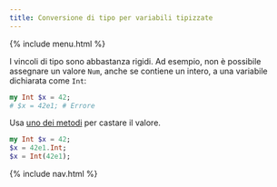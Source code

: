 ```yaml
---
title: Conversione di tipo per variabili tipizzate
---
```


{% include menu.html %}

I vincoli di tipo sono abbastanza rigidi. Ad esempio, non è possibile assegnare un valore `Num`, anche se contiene un intero, a una variabile dichiarata come `Int`:

```raku
my Int $x = 42;
# $x = 42e1; # Errore
```

Usa [uno dei metodi](/it/essentials/coercion/#topics-in-this-section) per castare il valore.

```raku
my Int $x = 42;
$x = 42e1.Int;
$x = Int(42e1);
```

{% include nav.html %}